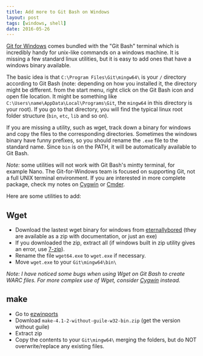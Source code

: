 ```yaml
---
title: Add more to Git Bash on Windows
layout: post
tags: [windows, shell]
date: 2016-05-26
---
```


[Git for Windows](https://git-for-windows.github.io/) comes bundled with the "Git Bash" terminal which is incredibly handy for unix-like commands on a windows machine.
It is missing a few standard linux utilities, but it is easy to add ones that have a windows binary available.

The basic idea is that `C:\Program Files\Git\mingw64\` is your `/` directory according to Git Bash (note: depending on how you installed it, the directory might be different. from the start menu, right click on the Git Bash icon and open file location. It might be something like `C:\Users\name\AppData\Local\Programs\Git`, the `mingw64` in this directory is your root).
If you go to that directory, you will find the typical linux root folder structure (`bin`, `etc`, `lib` and so on). 

If you are missing a utility, such as wget, track down a binary for windows and copy the files to the corresponding directories. 
Sometimes the windows binary have funny prefixes, so you should rename the `.exe` file to the standard name.
Since `bin` is on the PATH, it will be automatically available to Git Bash.

*Note:* some utilities will not work with Git Bash's mintty terminal, for example Nano. 
The Git-for-Windows team is focused on supporting Git, not a full UNIX terminal environment.
If you are interested in more complete package, check my notes on [Cygwin](https://evanwill.github.io/_drafts/notes/cygwin.html) or [Cmder](https://evanwill.github.io/_drafts/notes/cmdr.html).

Here are some utilities to add:

## Wget 

- Download the lastest wget binary for windows from [eternallybored](https://eternallybored.org/misc/wget/) (they are available as a zip with documentation, or just an exe)
- If you downloaded the zip, extract all (if windows built in zip utility gives an error, use [7-zip](http://www.7-zip.org/)).
- Rename the file `wget64.exe` to `wget.exe` if necessary. 
- Move `wget.exe` to your `Git\mingw64\bin\`

*Note: I have noticed some bugs when using Wget on Git Bash to create WARC files. For more complex use of Wget, consider [Cygwin](https://evanwill.github.io/_drafts/notes/cygwin.html) instead.*

## make

- Go to [ezwinports](https://sourceforge.net/projects/ezwinports/files/)
- Download `make-4.1-2-without-guile-w32-bin.zip` (get the version without guile)
- Extract zip
- Copy the contents to your `Git\mingw64\` merging the folders, but do NOT overwrite/replace any existing files. 
